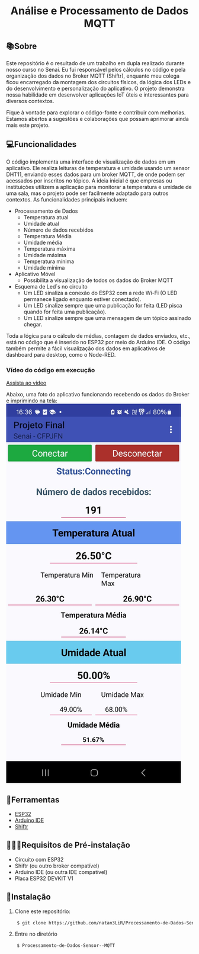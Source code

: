 <h1 align="center"> 
    <p>Análise e Processamento de Dados MQTT</p>
</h1>

## 📚Sobre
Este repositório é o resultado de um trabalho em dupla realizado durante nosso curso no Senai. Eu fui responsável pelos cálculos no código e pela organização dos dados no Broker MQTT (Shiftr), enquanto meu colega ficou encarregado da montagem dos circuitos físicos, da lógica dos LEDs e do desenvolvimento e personalização do aplicativo. O projeto demonstra nossa habilidade em desenvolver aplicações IoT úteis e interessantes para diversos contextos.

Fique à vontade para explorar o código-fonte e contribuir com melhorias. Estamos abertos a sugestões e colaborações que possam aprimorar ainda mais este projeto.

## 💻Funcionalidades
O código implementa uma interface de visualização de dados em um aplicativo. Ele realiza leituras de temperatura e umidade usando um sensor DHT11, enviando esses dados para um broker MQTT, de onde podem ser acessados por inscritos no tópico. A ideia inicial é que empresas ou instituições utilizem a aplicação para monitorar a temperatura e umidade de uma sala, mas o projeto pode ser facilmente adaptado para outros contextos. As funcionalidades principais incluem:
- Processamento de Dados
    - Temperatura atual
    - Umidade atual
    - Número de dados recebidos
    - Temperatura Média
    - Umidade média
    - Temperatura máxima
    - Umidade máxima
    - Temperatura mínima
    - Umidade mínima
- Aplicativo Móvel
    - Possibilita a visualização de todos os dados do Broker MQTT
- Esquema de Led´s no circuito
    - Um LED sinaliza a conexão do ESP32 com a rede Wi-Fi (O LED permanece ligado enquanto estiver conectado). 
    - Um LED sinalize sempre que uma publicação for feita (LED pisca quando for feita uma publicação).
    - Um LED sinalize sempre que uma mensagem de um tópico assinado chegar. 

 Toda a lógica para o cálculo de médias, contagem de dados enviados, etc., está no código que é inserido no ESP32 por meio do Arduino IDE. O código também permite a fácil visualização dos dados em aplicativos de dashboard para desktop, como o Node-RED.

### Vídeo do código em execução
[Assista ao vídeo]([https://www.youtube.com/watch?v=iiaZknPVKpI](https://youtube.com/shorts/TiHe-JN9a4s?feature=share))

Abaixo, uma foto do aplicativo funcionando recebendo os dados do Broker e imprimindo na tela:
<img src="apkDadosKodular.png"/>

## 🔨Ferramentas

- [ESP32](https://www.espressif.com/en/products/socs/esp32)
- [Arduino IDE](https://www.arduino.cc)
- [Shiftr](https://www.shiftr.io)

## 👨🏾‍🏫Requisitos de Pré-instalação

- Circuito com ESP32
- Shiftr (ou outro broker compatível)
- Arduino IDE (ou outra IDE compatível)
- Placa ESP32 DEVKIT V1

## 🏹Instalação

1. Clone este repositório:

```bash
    $ git clone https://github.com/natan3LiR/Processamento-de-Dados-Sensor--MQTT.git
```
2. Entre no diretório
```bash
    $ Processamento-de-Dados-Sensor--MQTT
```
